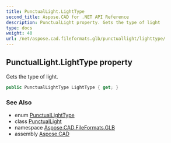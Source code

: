 ```yaml
---
title: PunctualLight.LightType
second_title: Aspose.CAD for .NET API Reference
description: PunctualLight property. Gets the type of light
type: docs
weight: 40
url: /net/aspose.cad.fileformats.glb/punctuallight/lighttype/
---
```

## PunctualLight.LightType property

Gets the type of light.

```csharp
public PunctualLightType LightType { get; }
```

### See Also

* enum [PunctualLightType](../../punctuallighttype/)
* class [PunctualLight](../)
* namespace [Aspose.CAD.FileFormats.GLB](../../punctuallight/)
* assembly [Aspose.CAD](../../../)


